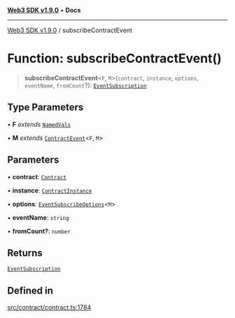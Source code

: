 [**Web3 SDK v1.9.0**](../README.md) • **Docs**

***

[Web3 SDK v1.9.0](../globals.md) / subscribeContractEvent

# Function: subscribeContractEvent()

> **subscribeContractEvent**\<`F`, `M`\>(`contract`, `instance`, `options`, `eventName`, `fromCount`?): [`EventSubscription`](../classes/EventSubscription.md)

## Type Parameters

• **F** *extends* [`NamedVals`](../type-aliases/NamedVals.md)

• **M** *extends* [`ContractEvent`](../interfaces/ContractEvent.md)\<`F`, `M`\>

## Parameters

• **contract**: [`Contract`](../classes/Contract.md)

• **instance**: [`ContractInstance`](../classes/ContractInstance.md)

• **options**: [`EventSubscribeOptions`](../interfaces/EventSubscribeOptions.md)\<`M`\>

• **eventName**: `string`

• **fromCount?**: `number`

## Returns

[`EventSubscription`](../classes/EventSubscription.md)

## Defined in

[src/contract/contract.ts:1784](https://github.com/Mystic-Nayy/alephium-web3/blob/ee41f5e0e7d7fb0b155fe62f05b2ac03772895ca/packages/web3/src/contract/contract.ts#L1784)

